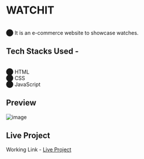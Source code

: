 # WATCHIT 
<br>⬤ It is an e-commerce website to showcase watches.
## Tech Stacks Used -
<br>⬤ HTML<br>
⬤ CSS<br>
⬤ JavaScript<br>
## Preview
![image](https://user-images.githubusercontent.com/94648812/196022282-4d974035-87a9-4d9c-a938-2fc9477eb080.png)
## Live Project
Working Link - <a href="https://watchits.netlify.app/" target="_blank">Live Project</a>
